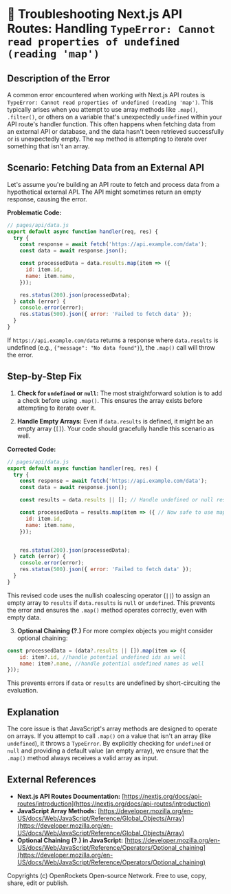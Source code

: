 # 🐞 Troubleshooting Next.js API Routes: Handling `TypeError: Cannot read properties of undefined (reading 'map')`


## Description of the Error

A common error encountered when working with Next.js API routes is `TypeError: Cannot read properties of undefined (reading 'map')`. This typically arises when you attempt to use array methods like `.map()`, `.filter()`, or others on a variable that's unexpectedly `undefined` within your API route's handler function. This often happens when fetching data from an external API or database, and the data hasn't been retrieved successfully or is unexpectedly empty.  The `map` method is attempting to iterate over something that isn't an array.

## Scenario: Fetching Data from an External API

Let's assume you're building an API route to fetch and process data from a hypothetical external API.  The API might sometimes return an empty response, causing the error.

**Problematic Code:**

```javascript
// pages/api/data.js
export default async function handler(req, res) {
  try {
    const response = await fetch('https://api.example.com/data');
    const data = await response.json();

    const processedData = data.results.map(item => ({
      id: item.id,
      name: item.name,
    }));

    res.status(200).json(processedData);
  } catch (error) {
    console.error(error);
    res.status(500).json({ error: 'Failed to fetch data' });
  }
}
```

If `https://api.example.com/data` returns a response where `data.results` is undefined (e.g., `{"message": "No data found"}`), the `.map()` call will throw the error.


## Step-by-Step Fix

1. **Check for `undefined` or `null`:** The most straightforward solution is to add a check before using `.map()`. This ensures the array exists before attempting to iterate over it.

2. **Handle Empty Arrays:**  Even if `data.results` is defined, it might be an empty array (`[]`).  Your code should gracefully handle this scenario as well.


**Corrected Code:**

```javascript
// pages/api/data.js
export default async function handler(req, res) {
  try {
    const response = await fetch('https://api.example.com/data');
    const data = await response.json();

    const results = data.results || []; // Handle undefined or null results

    const processedData = results.map(item => ({ // Now safe to use map
      id: item.id,
      name: item.name,
    }));


    res.status(200).json(processedData);
  } catch (error) {
    console.error(error);
    res.status(500).json({ error: 'Failed to fetch data' });
  }
}
```

This revised code uses the nullish coalescing operator (`||`) to assign an empty array to `results` if `data.results` is `null` or `undefined`. This prevents the error and ensures the `.map()` method operates correctly, even with empty data.

3. **Optional Chaining (?.)**  For more complex objects you might consider optional chaining:

```javascript
const processedData = (data?.results || []).map(item => ({
    id: item?.id, //handle potential undefined ids as well
    name: item?.name, //handle potential undefined names as well
}));
```

This prevents errors if `data` or `results` are undefined by short-circuiting the evaluation.


## Explanation

The core issue is that JavaScript's array methods are designed to operate on arrays. If you attempt to call `.map()` on a value that isn't an array (like `undefined`), it throws a `TypeError`. By explicitly checking for `undefined` or `null` and providing a default value (an empty array), we ensure that the `.map()` method always receives a valid array as input.


## External References

* **Next.js API Routes Documentation:** [https://nextjs.org/docs/api-routes/introduction](https://nextjs.org/docs/api-routes/introduction)
* **JavaScript Array Methods:** [https://developer.mozilla.org/en-US/docs/Web/JavaScript/Reference/Global_Objects/Array](https://developer.mozilla.org/en-US/docs/Web/JavaScript/Reference/Global_Objects/Array)
* **Optional Chaining (?.) in JavaScript:** [https://developer.mozilla.org/en-US/docs/Web/JavaScript/Reference/Operators/Optional_chaining](https://developer.mozilla.org/en-US/docs/Web/JavaScript/Reference/Operators/Optional_chaining)


Copyrights (c) OpenRockets Open-source Network. Free to use, copy, share, edit or publish.

